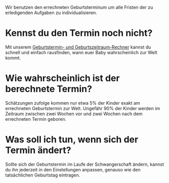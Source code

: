 Wir benutzen den errechneten Geburtsterminum um alle Fristen der zu erledigenden Aufgaben zu individualisieren.

# Kennst du den Termin noch nicht?

Mit unserem [Geburtstermin- und Geburtszeitraum-Rechner](https://www.familienplanung.de/schwangerschaft/geburtstermin-berechnen/#c63192) kannst du schnell und einfach rausfinden,
wann euer Baby wahrscheinlich zur Welt kommt.

# Wie wahrscheinlich ist der berechnete Termin?
Schätzungen zufolge kommen nur etwa 5% der Kinder exakt am errechneten Geburtstermin zur Welt.
Ungefähr 90% der Kinder werden im Zeitraum zwischen zwei Wochen vor und zwei Wochen nach dem errechneten Termin geboren.

# Was soll ich tun, wenn sich der Termin ändert?
Sollte sich der Geburtstermin im Laufe der Schwangerschaft ändern,
kannst du ihn jederzeit in den Einstellungen anpassen, genauso wie den tatsächlichen Geburtstag eintragen.